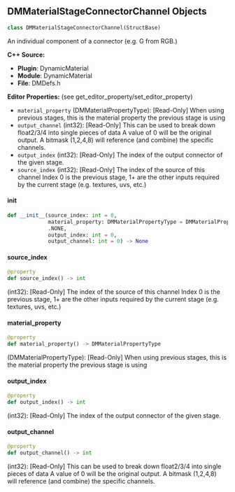 ## DMMaterialStageConnectorChannel Objects

```python
class DMMaterialStageConnectorChannel(StructBase)
```

An individual component of a connector (e.g. G from RGB.)

**C++ Source:**

- **Plugin**: DynamicMaterial
- **Module**: DynamicMaterial
- **File**: DMDefs.h

**Editor Properties:** (see get_editor_property/set_editor_property)

- ``material_property`` (DMMaterialPropertyType):  [Read-Only] When using previous stages, this is the material property the previous stage is using
- ``output_channel`` (int32):  [Read-Only] This can be used to break down float2/3/4 into single pieces of data
  A value of 0 will be the original output. A bitmask (1,2,4,8) will reference (and combine) the specific channels.
- ``output_index`` (int32):  [Read-Only] The index of the output connector of the given stage.
- ``source_index`` (int32):  [Read-Only] The index of the source of this channel
  Index 0 is the previous stage, 1+ are the other inputs required by the current stage (e.g. textures, uvs, etc.)

<a id="unreal.DMMaterialStageConnectorChannel.__init__"></a>

#### __init__

```python
def __init__(source_index: int = 0,
             material_property: DMMaterialPropertyType = DMMaterialPropertyType
             .NONE,
             output_index: int = 0,
             output_channel: int = 0) -> None
```

<a id="unreal.DMMaterialStageConnectorChannel.source_index"></a>

#### source_index

```python
@property
def source_index() -> int
```

(int32):  [Read-Only] The index of the source of this channel
Index 0 is the previous stage, 1+ are the other inputs required by the current stage (e.g. textures, uvs, etc.)

<a id="unreal.DMMaterialStageConnectorChannel.material_property"></a>

#### material_property

```python
@property
def material_property() -> DMMaterialPropertyType
```

(DMMaterialPropertyType):  [Read-Only] When using previous stages, this is the material property the previous stage is using

<a id="unreal.DMMaterialStageConnectorChannel.output_index"></a>

#### output_index

```python
@property
def output_index() -> int
```

(int32):  [Read-Only] The index of the output connector of the given stage.

<a id="unreal.DMMaterialStageConnectorChannel.output_channel"></a>

#### output_channel

```python
@property
def output_channel() -> int
```

(int32):  [Read-Only] This can be used to break down float2/3/4 into single pieces of data
A value of 0 will be the original output. A bitmask (1,2,4,8) will reference (and combine) the specific channels.

<a id="unreal.DMValueDefinition"></a>